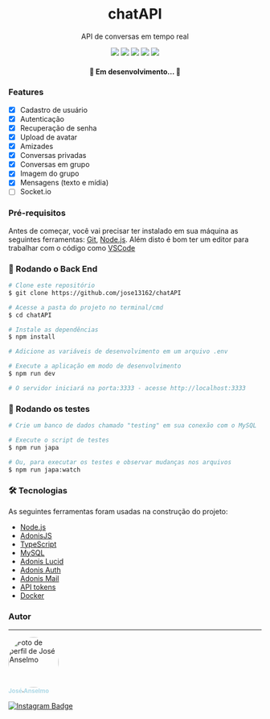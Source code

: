 <h1 align="center">chatAPI</h1>
<p align="center">API de conversas em tempo real</p>
<div align="center">
  <img src="https://img.shields.io/badge/npm-v7.19.1-brightgreen" />
  <img src="https://img.shields.io/badge/node-v14.16.1-brightgreen" />
  <img src="https://img.shields.io/badge/Adonis-v5-b000ff" />
  <img src="https://img.shields.io/badge/Typescript-v4.2-blue">
  <img src="https://img.shields.io/badge/Japa-v3.1.1-b000ff" />
</div>
<h4 align="center"> 
	🚧  Em desenvolvimento...  🚧
</h4>
<h3>Features</h3>

- [x] Cadastro de usuário
- [x] Autenticação
- [x] Recuperação de senha
- [x] Upload de avatar
- [x] Amizades
- [x] Conversas privadas
- [x] Conversas em grupo
- [x] Imagem do grupo
- [x] Mensagens (texto e mídia)
- [ ] Socket.io

### Pré-requisitos

Antes de começar, você vai precisar ter instalado em sua máquina as seguintes ferramentas:
[Git](https://git-scm.com), [Node.js](https://nodejs.org/en/).
Além disto é bom ter um editor para trabalhar com o código como [VSCode](https://code.visualstudio.com/)

### 🎲 Rodando o Back End

```bash
# Clone este repositório
$ git clone https://github.com/jose13162/chatAPI

# Acesse a pasta do projeto no terminal/cmd
$ cd chatAPI

# Instale as dependências
$ npm install

# Adicione as variáveis de desenvolvimento em um arquivo .env

# Execute a aplicação em modo de desenvolvimento
$ npm run dev

# O servidor iniciará na porta:3333 - acesse http://localhost:3333
```

### 🎲 Rodando os testes

```bash
# Crie um banco de dados chamado "testing" em sua conexão com o MySQL

# Execute o script de testes
$ npm run japa

# Ou, para executar os testes e observar mudanças nos arquivos
$ npm run japa:watch
```

### 🛠 Tecnologias

As seguintes ferramentas foram usadas na construção do projeto:

- [Node.js](https://nodejs.org/en/)
- [AdonisJS](https://adonisjs.com/)
- [TypeScript](https://www.typescriptlang.org/)
- [MySQL](https://www.mysql.com/)
- [Adonis Lucid](https://www.npmjs.com/package/@adonisjs/lucid)
- [Adonis Auth](https://www.npmjs.com/package/@adonisjs/auth)
- [Adonis Mail](https://www.npmjs.com/package/@adonisjs/mail)
- [API tokens](https://docs.adonisjs.com/guides/auth/api-tokens-guard)
- [Docker](https://www.docker.com/)
### Autor

---

<a href="https://github.com/jose13162">
  <img style="border-radius: 50%;" src="https://avatars.githubusercontent.com/u/77130179?s=400&u=6391f7b20bf725e259e02aa698fe6b4f5266286c&v=4" width="100px;" alt="Foto de perfil de José Anselmo"/>
  <br />
  <sub style="color: lightblue; text-decoration: none;"><b>José Anselmo</b></sub>

[![Instagram Badge](https://img.shields.io/badge/-@tete627-FCAF45?style=flat-square&labelColor=E1306C&logo=instagram&logoColor=white&link=https://instagram.com/zezin_627)](https://instagram.com/zezin_627)
</a>
